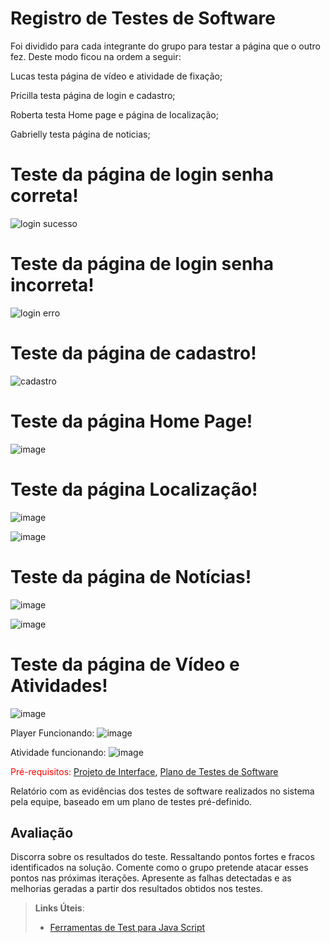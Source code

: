 # Registro de Testes de Software

Foi dividido para cada integrante do grupo para testar a página que o outro fez. Deste modo ficou na ordem a seguir:

Lucas testa página de vídeo e atividade de fixação;

Pricilla testa página de login e cadastro;

Roberta testa Home page e página de localização;

Gabrielly testa página de noticias;

# Teste da página de login senha correta!

![login sucesso](https://user-images.githubusercontent.com/114036574/204045323-c88ef794-f193-40bf-8739-7650e61c89f6.png)


# Teste da página de login senha incorreta!
![login erro](https://user-images.githubusercontent.com/114036574/204045376-4fda1878-6b07-403e-a03b-a0c0773d1317.png)

# Teste da página de cadastro!

![cadastro](https://user-images.githubusercontent.com/114036574/204057902-8ece6905-ae95-436b-a930-c92488c6d288.png)

# Teste da página Home Page!

![image](https://user-images.githubusercontent.com/93801572/204114042-172662dd-7647-487b-8abd-36d0f073c7e2.png)

# Teste da página Localização!

![image](https://user-images.githubusercontent.com/93801572/204114630-b0f22962-ad1f-42b0-b217-8399dfd2047d.png)

![image](https://user-images.githubusercontent.com/93801572/204114642-e26a5e68-957e-4573-8605-85a751ff954b.png)

# Teste da página de Notícias!
![image](https://user-images.githubusercontent.com/97044440/204144791-d84fc099-f93e-434a-8814-060fad2c4d6e.png)

![image](https://user-images.githubusercontent.com/97044440/204144806-9cc06379-df47-4c23-aff3-ca0b7b084f6c.png)

# Teste da página de Vídeo e Atividades!
![image](https://user-images.githubusercontent.com/89558202/204144936-820aa91b-617b-4104-9498-fdc34fa61c82.png)

Player Funcionando:
![image](https://user-images.githubusercontent.com/89558202/204144960-670c44e9-9fe1-423b-b8a3-c1c2e05bd5a1.png)

Atividade funcionando:
![image](https://user-images.githubusercontent.com/89558202/204144974-c96f5cb8-2560-4516-9ca6-4e467e689e92.png)





<span style="color:red">Pré-requisitos: <a href="3-Projeto de Interface.md"> Projeto de Interface</a></span>, <a href="8-Plano de Testes de Software.md"> Plano de Testes de Software</a>

Relatório com as evidências dos testes de software realizados no sistema pela equipe, baseado em um plano de testes pré-definido.

## Avaliação

Discorra sobre os resultados do teste. Ressaltando pontos fortes e fracos identificados na solução. Comente como o grupo pretende atacar esses pontos nas próximas iterações. Apresente as falhas detectadas e as melhorias geradas a partir dos resultados obtidos nos testes.

> **Links Úteis**:
> - [Ferramentas de Test para Java Script](https://geekflare.com/javascript-unit-testing/)
